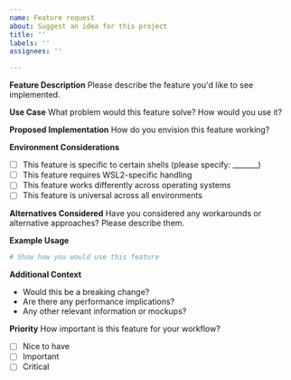 ```yaml
---
name: Feature request
about: Suggest an idea for this project
title: ''
labels: ''
assignees: ''

---
```


**Feature Description**
Please describe the feature you'd like to see implemented.

**Use Case**
What problem would this feature solve? How would you use it?

**Proposed Implementation**
How do you envision this feature working?

**Environment Considerations**
- [ ] This feature is specific to certain shells (please specify: _______)
- [ ] This feature requires WSL2-specific handling
- [ ] This feature works differently across operating systems
- [ ] This feature is universal across all environments

**Alternatives Considered**
Have you considered any workarounds or alternative approaches? Please describe them.

**Example Usage**
```bash
# Show how you would use this feature
```

**Additional Context**
- Would this be a breaking change?
- Are there any performance implications?
- Any other relevant information or mockups?

**Priority**
How important is this feature for your workflow?
- [ ] Nice to have
- [ ] Important
- [ ] Critical
```
